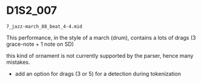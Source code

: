 # D1S2_007

`7_jazz-march_88_beat_4-4.mid`

This performance,  in the style of a march (drum), 
contains a lots of drags (3 grace-note + 1 note on SD)

this kind of ornament is not currently supported by the parser, hence many mistakes.



- add an option for drags (3 or 5) 
  for a detection during tokenization











